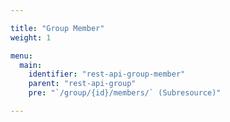 ```yaml
---

title: "Group Member"
weight: 1

menu:
  main:
    identifier: "rest-api-group-member"
    parent: "rest-api-group"
    pre: "`/group/{id}/members/` (Subresource)"

---
```


